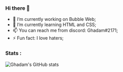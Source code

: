 ### Hi there 👋

- 🔭 I’m currently working on Bubble Web;
- 🌱 I’m currently learning HTML and CSS;
- 📫 You can reach me from discord: Ghadam#2171;
- ⚡ Fun fact: I love haters;

### Stats :

![Ghadam's GitHub stats](https://github-readme-stats.vercel.app/api?username=GhadamSup&show_icons=true&theme=radical)


<!--
**GhadamSup/GhadamSup** is a ✨ _special_ ✨ repository because its `README.md` (this file) appears on your GitHub profile.

Here are some ideas to get you started:

- 🔭 I’m currently working on ...
- 🌱 I’m currently learning ...
- 👯 I’m looking to collaborate on ...
- 🤔 I’m looking for help with ...
- 💬 Ask me about ...
- 📫 How to reach me: ...
- 😄 Pronouns: ...
- ⚡ Fun fact: ...
-->
